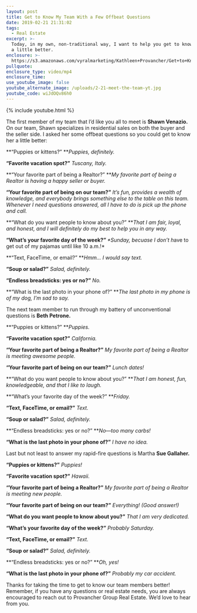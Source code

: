 ```yaml
---
layout: post
title: Get to Know My Team With a Few Offbeat Questions
date: 2019-02-21 21:31:02
tags:
  - Real Estate
excerpt: >-
  Today, in my own, non-traditional way, I want to help you get to know my team
  a little better.
enclosure: >-
  https://s3.amazonaws.com/vyralmarketing/Kathleen+Provancher/Get+to+Know+My+Team+With+a+Few+Offbeat+Questions.mp4
pullquote:
enclosure_type: video/mp4
enclosure_time:
use_youtube_image: false
youtube_alternate_image: /uploads/2-21-meet-the-team-yt.jpg
youtube_code: wiJdOQv86h0
---
```


{% include youtube.html %}

The first member of my team that I’d like you all to meet is **Shawn Venazio.** On our team, Shawn specializes in residential sales on both the buyer and the seller side. I asked her some offbeat questions so you could get to know her a little better:

**“Puppies or kittens?”&nbsp;***Puppies, definitely.*

**“Favorite vacation spot?”** *Tuscany, Italy.*

**“Your favorite part of being a Realtor?”&nbsp;***My favorite part of being a Realtor is having a happy seller or buyer.*

**“Your favorite part of being on our team?”** *It’s fun, provides a wealth of knowledge, and everybody brings something else to the table on this team. Whenever I need questions answered, all I have to do is pick up the phone and call.*

**“What do you want people to know about you?”&nbsp;***That I am fair, loyal, and honest, and I will definitely do my best to help you in any way.*

**“What’s your favorite day of the week?”&nbsp;***\*Sunday, becuase I don’t h*ave to get out of my pajamas until like 10 a.m.!\*

**“Text, FaceTime, or email?”&nbsp;***Hmm… I would say text.*

**“Soup or salad?”** *Salad, definitely.*

**“Endless breadsticks: yes or no?”** *No.*

**“What is the last photo in your phone of?”&nbsp;***The last photo in my phone is of my dog, I’m sad to say.*

The next team member to run through my battery of unconventional questions is **Beth Petrone.**

**“Puppies or kittens?”&nbsp;***Puppies.*

**“Favorite vacation spot?”** *California.*

**“Your favorite part of being a Realtor?”** *My favorite part of being a Realtor is meeting awesome people.*

**“Your favorite part of being on our team?”** *Lunch dates!*

**“What do you want people to know about you?”&nbsp;***That I am honest, fun, knowledgeable, and that I like to laugh.*

**“What’s your favorite day of the week?”&nbsp;***Friday.*

**“Text, FaceTime, or email?”** *Text.*

**“Soup or salad?”** *Salad, definitely.*

**“Endless breadsticks: yes or no?”&nbsp;***No—too many carbs!*

**“What is the last photo in your phone of?”** *I have no idea.*

Last but not least to answer my rapid-fire questions is Martha **Sue Gallaher.**

**“Puppies or kittens?”** *Puppies!*

**“Favorite vacation spot?”** *Hawaii.*

**“Your favorite part of being a Realtor?”** *My favorite part of being a Realtor is meeting new people.*

**“Your favorite part of being on our team?”** *Everything! (Good answer!)*

**“What do you want people to know about you?”** *That I am very dedicated.*

**“What’s your favorite day of the week?”** *Probably Saturday.*

**“Text, FaceTime, or email?”** *Text.*

**“Soup or salad?”** *Salad, definitely.*

**“Endless breadsticks: yes or no?”&nbsp;***Oh, yes!*

**“What is the last photo in your phone of?”** *Probably my car accident.*

Thanks for taking the time to get to know our team members better! Remember, if you have any questions or real estate needs, you are always encouraged to reach out to Provancher Group Real Estate. We’d love to hear from you.
